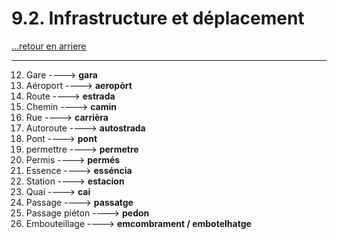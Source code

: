 # 9.2. Infrastructure et déplacement

[...retour en arriere](../../../menu_fiches.md)

---

12. Gare  ----> **gara**
13. Aéroport  ----> **aeropòrt**
14. Route  ----> **estrada**
15. Chemin ----> **camin** 
16. Rue ----> **carrièra**
17. Autoroute  ----> **autostrada**
18. Pont  ----> **pont**
19. permettre ----> **permetre**
20. Permis  ----> **permés**
21. Essence  ----> **esséncia**
22. Station  ----> **estacion**
23. Quai  ----> **cai**
24. Passage  ----> **passatge**
25. Passage piéton  ----> **pedon**
26. Embouteillage  ----> **emcombrament / embotelhatge**